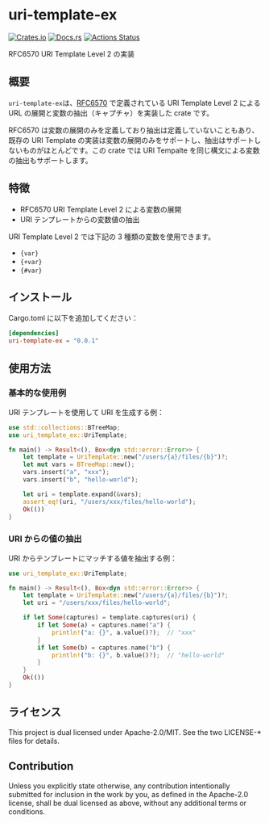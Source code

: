 # uri-template-ex

[![Crates.io](https://img.shields.io/crates/v/uri-template-ex.svg)](https://crates.io/crates/uri-template-ex)
[![Docs.rs](https://docs.rs/uri-template-ex/badge.svg)](https://docs.rs/uri-template-ex/)
[![Actions Status](https://github.com/frozenlib/uri-template-ex/workflows/CI/badge.svg)](https://github.com/frozenlib/uri-template-ex/actions)

RFC6570 URI Template Level 2 の実装

## 概要

`uri-template-ex`は、[RFC6570] で定義されている URI Template Level 2 による URL の展開と変数の抽出（キャプチャ）を実装した crate です。

RFC6570 は変数の展開のみを定義しており抽出は定義していないこともあり、既存の URI Template の実装は変数の展開のみをサポートし、抽出はサポートしないものがほとんどです。この crate では URI Tempalte を同じ構文による変数の抽出もサポートします。

## 特徴

- RFC6570 URI Template Level 2 による変数の展開
- URI テンプレートからの変数値の抽出

URI Template Level 2 では下記の 3 種類の変数を使用できます。

- `{var}`
- `{+var}`
- `{#var}`

## インストール

Cargo.toml に以下を追加してください：

```toml
[dependencies]
uri-template-ex = "0.0.1"
```

## 使用方法

### 基本的な使用例

URI テンプレートを使用して URI を生成する例：

```rust
use std::collections::BTreeMap;
use uri_template_ex::UriTemplate;

fn main() -> Result<(), Box<dyn std::error::Error>> {
    let template = UriTemplate::new("/users/{a}/files/{b}")?;
    let mut vars = BTreeMap::new();
    vars.insert("a", "xxx");
    vars.insert("b", "hello-world");

    let uri = template.expand(&vars);
    assert_eq!(uri, "/users/xxx/files/hello-world");
    Ok(())
}
```

### URI からの値の抽出

URI からテンプレートにマッチする値を抽出する例：

```rust
use uri_template_ex::UriTemplate;

fn main() -> Result<(), Box<dyn std::error::Error>> {
    let template = UriTemplate::new("/users/{a}/files/{b}")?;
    let uri = "/users/xxx/files/hello-world";

    if let Some(captures) = template.captures(uri) {
        if let Some(a) = captures.name("a") {
            println!("a: {}", a.value()?);  // "xxx"
        }
        if let Some(b) = captures.name("b") {
            println!("b: {}", b.value()?);  // "hello-world"
        }
    }
    Ok(())
}
```

## ライセンス

This project is dual licensed under Apache-2.0/MIT. See the two LICENSE-\* files for details.

## Contribution

Unless you explicitly state otherwise, any contribution intentionally submitted for inclusion in the work by you, as defined in the Apache-2.0 license, shall be dual licensed as above, without any additional terms or conditions.

[RFC6570]: https://datatracker.ietf.org/doc/html/rfc6570

